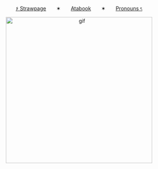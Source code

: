 <p align="center">
  <a href="https://deepinkman.straw.page">۶ Strawpage</a>  ✶  <a href="https://deepinkman.atabook.org">Atabook</a>  ✶  <a href="https://pronouns.cc/@deepinkman">Pronouns ৎ</a>

<p align="center">
  <img src="https://64.media.tumblr.com/3f03286f0437463983b488753deace3a/bf29a0e5e1d263df-ee/s400x600/9f0a4a39d26fb4eea7498b4f30e35ae6ba6a525c.gifv" alt="gif" width="400" />
</p>
